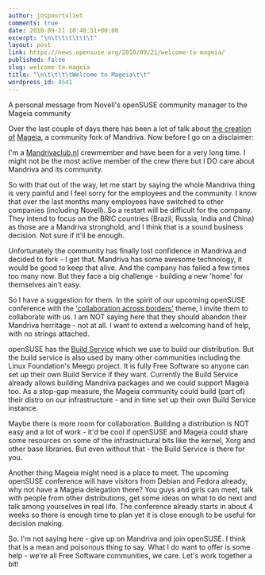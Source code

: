 ```yaml
---
author: jospoortvliet
comments: true
date: 2010-09-21 10:48:51+00:00
excerpt: "\n\t\t\t\t\t\t"
layout: post
link: https://news.opensuse.org/2010/09/21/welcome-to-mageia/
published: false
slug: welcome-to-mageia
title: "\n\t\t\t\tWelcome to Mageia\t\t"
wordpress_id: 4541
---
```

A personal message from Novell's openSUSE community manager to the Mageia community

Over the last couple of days there has been a lot of talk about [the creation of](http://kdepi.wordpress.com/2010/09/18/mageia-forking-mandriva-linux-yes/) [Mageia](http://mageia.org), a community fork of Mandriva. Now before I go on a disclaimer:

I'm a [Mandrivaclub.nl](http://www.mandrivaclub.nl/) crewmember and have been for a very long time. I might not be the most active member of the crew there but I DO care about Mandriva and its community.

So with that out of the way, let me start by saying the whole Mandriva thing is very painful and I feel sorry for the employees and the community. I know that over the last months many employees have switched to other companies (including Novell). So a restart will be difficult for the company. They intend to focus on the BRIC countries (Brazil, Russia, India and China) as those are a Mandriva stronghold, and I think that is a sound business decision. Not sure if it'll be enough.

Unfortunately the community has finally lost confidence in Mandriva and decided to fork - I get that. Mandriva has some awesome technology, it would be good to keep that alive. And the company has failed a few times too many now. But they face a big challenge - building a new 'home' for themselves ain't easy.

So I have a suggestion for them. In the spirit of our upcoming openSUSE conference with the ['collaboration across borders'](http://conference.opensuse.org/indico//conferenceProgram.py?confId=0) theme, I invite them to collaborate with us. I am NOT saying here that they should abandon their Mandriva herritage - not at all. I want to extend a welcoming hand of help, with no strings attached.

openSUSE has the [Build Service](http://build.opensuse.org) which we use to build our distribution. But the build service is also used by many other communities including the Linux Foundation's Meego project. It is fully Free Software so anyone can set up their own Build Service if they want. Currently the Build Service already allows building Mandriva packages and we could support Mageia too. As a stop-gap measure, the Mageia community could build (part of) their distro on our infrastructure - and in time set up their own Build Service instance.

Maybe there is more room for collaboration. Building a distribution is NOT easy and a lot of work - it'd be cool if openSUSE and Mageia could share some resources on some of the infrastructural bits like the kernel, Xorg and other base libraries. But even without that - the Build Service is there for you.

Another thing Mageia might need is a place to meet. The upcoming openSUSE conference will have visitors from Debian and Fedora already, why not have a Mageia delegation there? You guys and girls can meet, talk with people from other distributions, get some ideas on what to do next and talk among yourselves in real life. The conference already starts in about 4 weeks so there is enough time to plan yet it is close enough to be useful for decision making.

So. I'm not saying here - give up on Mandriva and join openSUSE. I think that is a mean and poisonous thing to say. What I do want to offer is some help - we're all Free Software communities, we care. Let's work together a bit!		
